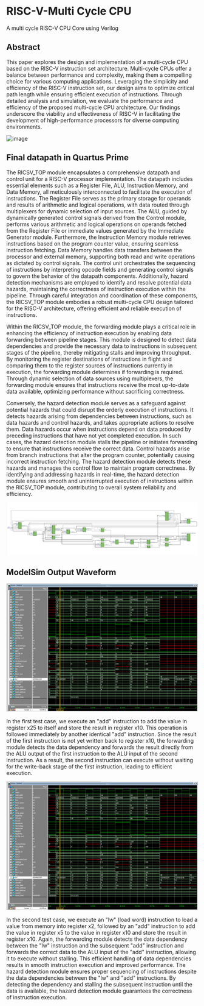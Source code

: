 # RISC-V-Multi Cycle CPU
A multi cycle RISC-V CPU Core using Verilog

## Abstract
This paper explores the design and implementation of a multi-cycle CPU based on the RISC-V instruction set architecture. Multi-cycle CPUs offer a balance between performance and complexity, making them a compelling choice for various computing applications. Leveraging the simplicity and efficiency of the RISC-V instruction set, our design aims to optimize critical path length while ensuring efficient execution of instructions. Through detailed analysis and simulation, we evaluate the performance and efficiency of the proposed multi-cycle CPU architecture. Our findings underscore the viability and effectiveness of RISC-V in facilitating the development of high-performance processors for diverse computing environments.

![image]([https://github.com/vanngo411/RISC_V/blob/main/BlockDiagram.png](https://github.com/vanngo411/MultiCycle_CPU_RISCV/blob/main/Block%20Diagram.png))

## Final datapath in Quartus Prime

The RICSV_TOP module encapsulates a comprehensive datapath and control unit for a RISC-V processor implementation. The datapath includes essential elements such as a Register File, ALU, Instruction Memory, and Data Memory, all meticulously interconnected to facilitate the execution of instructions. The Register File serves as the primary storage for operands and results of arithmetic and logical operations, with data routed through multiplexers for dynamic selection of input sources. The ALU, guided by dynamically generated control signals derived from the Control module, performs various arithmetic and logical operations on operands fetched from the Register File or immediate values generated by the Immediate Generator module. Furthermore, the Instruction Memory module retrieves instructions based on the program counter value, ensuring seamless instruction fetching. Data Memory handles data transfers between the processor and external memory, supporting both read and write operations as dictated by control signals. The control unit orchestrates the sequencing of instructions by interpreting opcode fields and generating control signals to govern the behavior of the datapath components. Additionally, hazard detection mechanisms are employed to identify and resolve potential data hazards, maintaining the correctness of instruction execution within the pipeline. Through careful integration and coordination of these components, the RICSV_TOP module embodies a robust multi-cycle CPU design tailored for the RISC-V architecture, offering efficient and reliable execution of instructions.

Within the RICSV_TOP module, the forwarding module plays a critical role in enhancing the efficiency of instruction execution by enabling data forwarding between pipeline stages. This module is designed to detect data dependencies and provide the necessary data to instructions in subsequent stages of the pipeline, thereby mitigating stalls and improving throughput. By monitoring the register destinations of instructions in flight and comparing them to the register sources of instructions currently in execution, the forwarding module determines if forwarding is required. Through dynamic selection of data sources using multiplexers, the forwarding module ensures that instructions receive the most up-to-date data available, optimizing performance without sacrificing correctness.

Conversely, the hazard detection module serves as a safeguard against potential hazards that could disrupt the orderly execution of instructions. It detects hazards arising from dependencies between instructions, such as data hazards and control hazards, and takes appropriate actions to resolve them. Data hazards occur when instructions depend on data produced by preceding instructions that have not yet completed execution. In such cases, the hazard detection module stalls the pipeline or initiates forwarding to ensure that instructions receive the correct data. Control hazards arise from branch instructions that alter the program counter, potentially causing incorrect instruction fetching. The hazard detection module detects these hazards and manages the control flow to maintain program correctness. By identifying and addressing hazards in real-time, the hazard detection module ensures smooth and uninterrupted execution of instructions within the RICSV_TOP module, contributing to overall system reliability and efficiency.

![image](https://github.com/vanngo411/RISC_V/blob/main/Screenshot%202024-03-01%20164305.png)

## ModelSim Output Waveform
![image](https://github.com/vanngo411/RISC_V/blob/main/Screenshot%202024-03-01%20163710.png)

In the first test case, we execute an "add" instruction to add the value in register x25 to itself and store the result in register x10. This operation is followed immediately by another identical "add" instruction. Since the result of the first instruction is not yet written back to register x10, the forwarding module detects the data dependency and forwards the result directly from the ALU output of the first instruction to the ALU input of the second instruction. As a result, the second instruction can execute without waiting for the write-back stage of the first instruction, leading to efficient execution.

![image](https://github.com/vanngo411/RISC_V/blob/main/Screenshot%202024-03-01%20163710.png)

In the second test case, we execute an "lw" (load word) instruction to load a value from memory into register x2, followed by an "add" instruction to add the value in register x5 to the value in register x10 and store the result in register x10. Again, the forwarding module detects the data dependency between the "lw" instruction and the subsequent "add" instruction and forwards the correct data to the ALU input of the "add" instruction, allowing it to execute without stalling. This efficient handling of data dependencies results in smooth instruction execution and improved performance.  The hazard detection module ensures proper sequencing of instructions despite the data dependencies between the "lw" and "add" instructions. By detecting the dependency and stalling the subsequent instruction until the data is available, the hazard detection module guarantees the correctness of instruction execution.

